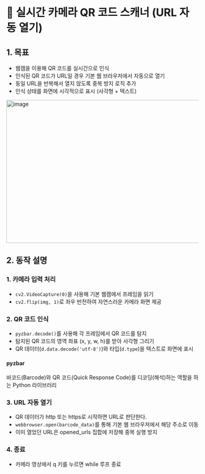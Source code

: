 # 📌 실시간 카메라 QR 코드 스캐너 (URL 자동 열기)

## 1. 목표
- 웹캠을 이용해 QR 코드를 실시간으로 인식
- 인식된 QR 코드가 URL일 경우 기본 웹 브라우저에서 자동으로 열기
- 동일 URL을 반복해서 열지 않도록 중복 방지 로직 추가
- 인식 상태를 화면에 시각적으로 표시 (사각형 + 텍스트)
<img width="575" height="374" alt="image" src="https://github.com/user-attachments/assets/7208078e-0e89-414f-8822-71ae6ed363ce" />

## 2. 동작 설명

### 1. 카메라 입력 처리

- `cv2.VideoCapture(0)`을 사용해 기본 웹캠에서 프레임을 읽기
- `cv2.flip(img, 1)`로 좌우 반전하여 자연스러운 카메라 화면 제공

### 2. QR 코드 인식

- `pyzbar.decode()`를 사용해 각 프레임에서 QR 코드를 탐지
- 탐지된 QR 코드의 영역 좌표 (x, y, w, h)를 받아 사각형 그리기
- QR 데이터(`d.data.decode('utf-8')`)와 타입(`d.type`)을 텍스트로 화면에 표시

#### pyzbar
바코드(Barcode)와 QR 코드(Quick Response Code)를 디코딩(해석)하는 역할을 하는 Python 라이브러리


### 3. URL 자동 열기

- QR 데이터가 http 또는 https로 시작하면 URL로 판단한다.
- `webbrowser.open(barcode_data)`를 통해 기본 웹 브라우저에서 해당 주소로 이동
- 이미 열었던 URL은 opened_urls 집합에 저장해 중복 실행 방지

### 4. 종료

- 카메라 영상에서 q 키를 누르면 while 루프 종료

